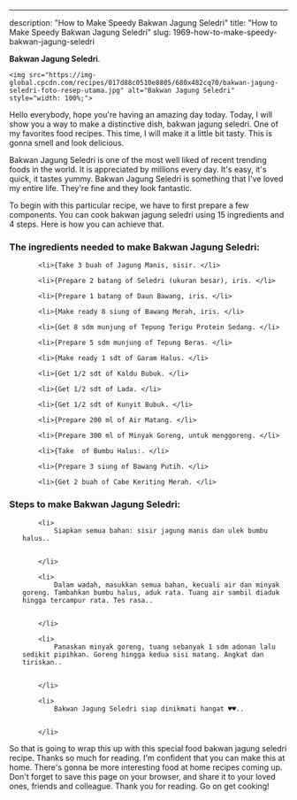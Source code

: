 ---
description: "How to Make Speedy Bakwan Jagung Seledri"
title: "How to Make Speedy Bakwan Jagung Seledri"
slug: 1969-how-to-make-speedy-bakwan-jagung-seledri

<p>
	<strong>Bakwan Jagung Seledri</strong>. 
	
</p>
<p>
	
	<img src="https://img-global.cpcdn.com/recipes/017d88c0510e8805/680x482cq70/bakwan-jagung-seledri-foto-resep-utama.jpg" alt="Bakwan Jagung Seledri" style="width: 100%;">
	
	
</p>
<p>
	Hello everybody, hope you're having an amazing day today. Today, I will show you a way to make a distinctive dish, bakwan jagung seledri. One of my favorites food recipes. This time, I will make it a little bit tasty. This is gonna smell and look delicious.
</p>
	
<p>
	
</p>
<p>
	Bakwan Jagung Seledri is one of the most well liked of recent trending foods in the world. It is appreciated by millions every day. It's easy, it's quick, it tastes yummy. Bakwan Jagung Seledri is something that I've loved my entire life. They're fine and they look fantastic.
</p>

<p>
To begin with this particular recipe, we have to first prepare a few components. You can cook bakwan jagung seledri using 15 ingredients and 4 steps. Here is how you can achieve that.
</p>

<h3>The ingredients needed to make Bakwan Jagung Seledri:</h3>

<ol>
	
		<li>{Take 3 buah of Jagung Manis, sisir. </li>
	
		<li>{Prepare 2 batang of Seledri (ukuran besar), iris. </li>
	
		<li>{Prepare 1 batang of Daun Bawang, iris. </li>
	
		<li>{Make ready 8 siung of Bawang Merah, iris. </li>
	
		<li>{Get 8 sdm munjung of Tepung Terigu Protein Sedang. </li>
	
		<li>{Prepare 5 sdm munjung of Tepung Beras. </li>
	
		<li>{Make ready 1 sdt of Garam Halus. </li>
	
		<li>{Get 1/2 sdt of Kaldu Bubuk. </li>
	
		<li>{Get 1/2 sdt of Lada. </li>
	
		<li>{Get 1/2 sdt of Kunyit Bubuk. </li>
	
		<li>{Prepare 200 ml of Air Matang. </li>
	
		<li>{Prepare 300 ml of Minyak Goreng, untuk menggoreng. </li>
	
		<li>{Take  of Bumbu Halus:. </li>
	
		<li>{Prepare 3 siung of Bawang Putih. </li>
	
		<li>{Get 2 buah of Cabe Keriting Merah. </li>
	
</ol>
<p>
	
</p>

<h3>Steps to make Bakwan Jagung Seledri:</h3>

<ol>
	
		<li>
			Siapkan semua bahan: sisir jagung manis dan ulek bumbu halus..
			
			
		</li>
	
		<li>
			Dalam wadah, masukkan semua bahan, kecuali air dan minyak goreng. Tambahkan bumbu halus, aduk rata. Tuang air sambil diaduk hingga tercampur rata. Tes rasa..
			
			
		</li>
	
		<li>
			Panaskan minyak goreng, tuang sebanyak 1 sdm adonan lalu sedikit pipihkan. Goreng hingga kedua sisi matang. Angkat dan tiriskan..
			
			
		</li>
	
		<li>
			Bakwan Jagung Seledri siap dinikmati hangat ♥️♥️..
			
			
		</li>
	
</ol>

<p>
	
</p>

<p>
	So that is going to wrap this up with this special food bakwan jagung seledri recipe. Thanks so much for reading. I'm confident that you can make this at home. There's gonna be more interesting food at home recipes coming up. Don't forget to save this page on your browser, and share it to your loved ones, friends and colleague. Thank you for reading. Go on get cooking!
</p>
